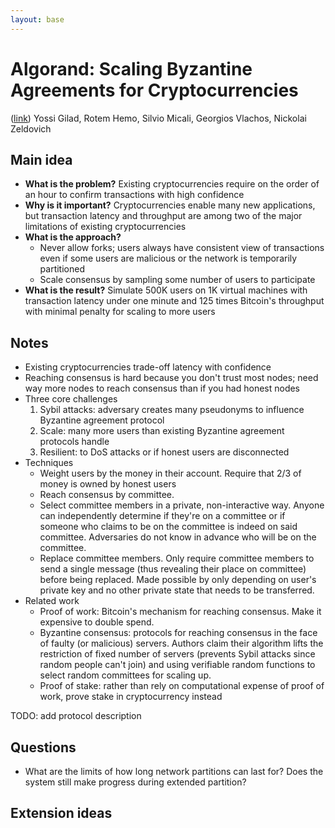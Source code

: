 ```yaml
---
layout: base
---
```


# Algorand: Scaling Byzantine Agreements for Cryptocurrencies
([link](https://people.csail.mit.edu/nickolai/papers/gilad-algorand-eprint.pdf)) Yossi Gilad, Rotem Hemo, Silvio Micali, Georgios Vlachos, Nickolai Zeldovich

## Main idea
- **What is the problem?** Existing cryptocurrencies require on the order of an hour to confirm transactions with high confidence
- **Why is it important?** Cryptocurrencies enable many new applications, but transaction latency and throughput are among two of the major limitations of existing cryptocurrencies
- **What is the approach?**
   - Never allow forks; users always have consistent view of transactions even if some users are malicious or the network is temporarily partitioned
   - Scale consensus by sampling some number of users to participate
- **What is the result?** Simulate 500K users on 1K virtual machines with transaction latency under one minute and 125 times Bitcoin's throughput with minimal penalty for scaling to more users

## Notes
- Existing cryptocurrencies trade-off latency with confidence
- Reaching consensus is hard because you don't trust most nodes; need way more nodes to reach consensus than if you had honest nodes
- Three core challenges
   1. Sybil attacks: adversary creates many pseudonyms to influence Byzantine agreement protocol
   2. Scale: many more users than existing Byzantine agreement protocols handle
   3. Resilient: to DoS attacks or if honest users are disconnected
- Techniques
   - Weight users by the money in their account. Require that 2/3 of money is owned by honest users
   - Reach consensus by committee.
   - Select committee members in a private, non-interactive way. Anyone can independently determine if they're on a committee or if someone who claims to be on the committee is indeed on said committee. Adversaries do not know in advance who will be on the committee.
   - Replace committee members. Only require committee members to send a single message (thus revealing their place on committee) before being replaced. Made possible by only depending on user's private key and no other private state that needs to be transferred.
- Related work
   - Proof of work: Bitcoin's mechanism for reaching consensus. Make it expensive to double spend.
   - Byzantine consensus: protocols for reaching consensus in the face of faulty (or malicious) servers. Authors claim their algorithm lifts the restriction of fixed number of servers (prevents Sybil attacks since random people can't join) and using verifiable random functions to select random committees for scaling up.
   - Proof of stake: rather than rely on computational expense of proof of work, prove stake in cryptocurrency instead

TODO: add protocol description

## Questions
- What are the limits of how long network partitions can last for? Does the system still make progress during extended partition?

## Extension ideas
